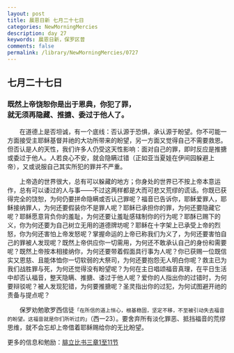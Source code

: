 ```yaml
---
layout: post
title: 晨恩日新 七月二十七日
categories: NewMorningMercies
description: day 27
keywords: 晨恩日新，保罗区普
comments: false
permalink: /library/NewMorningMercies/0727
---
```


## 七月二十七日

### 既然上帝饶恕你是出于恩典，你犯了罪， <br> 就无须再隐藏、推搪、委过于他人了。

&emsp;&emsp;在道德上是否坦诚，有一个底线：否认源于恐惧，承认源于盼望。你不可能一方面接受主耶稣基督并祂的大功所带来的盼望，另一方面又觉得自己不需要救恩。但否认是人的天性，我们许多人仍受这天性影响：面对自己的罪，即时反应是推搪或委过于他人。人若良心不安，就会隐瞒过错（正如亚当夏娃在伊间园躲避上帝），又或说服自己其实所犯的罪并不严重。

&emsp;&emsp;上帝造的世界很大，总有可以躲藏的地方；你身处的世界已不按上帝本意运作，总有可以诿过的人与事——不过这两样都是大而可悲又荒缪的谎话。你既已获得完全的饶恕，为何仍要拼命隐瞒或否认己罪呢？福音已告诉你，耶稣爱罪人，耶稣接纳罪人，为何还要假装你不是罪人呢？耶稣已承担你的罪，为何还要隐藏它呢？耶稣愿意背负你的羞耻，为何还要让羞耻感辖制你的行为呢？耶酥已赐下的义，你为何还要为自己树立无用的道德牌坊呢？耶稣在十字架上已承受上帝的烈怒，你为何还害怕上帝发怒呢？掌握命运的上帝已称我们为义了，为何还要害怕自己的罪被人发现呢？既然上帝供应你一切需用，为何还不敢承认自己的身份和需要呢？既然上帝按本相接纳你，为何还要带着假面具行事为人呢？你已获赐一位既信实又恩慈、且能体恤你一切软弱的大祭司，为何还要抱怨无人明白你呢？救主已为我们战胜罪与死，为何还觉得没有盼望呢？为何在主日唱颂福音真理，在平日生活中却否认福音，整天隐瞒、推搪、诿过于他人呢？爱你的人指出你的过错时，为何要辩驳呢？被人发现犯错，为何要推搪呢？圣灵指出你的过犯，为何试图避开祂的责备与提点呢？

&emsp;&emsp;保罗劝勉歌罗西信徒`「在所信的道上恒心，根基稳固，坚定不移，不至被引动失去福音的盼望。这福音就是你们所听过的」`（西一23）。要舍弃所有淡化罪恶、抵挡福音的荒缪思维，就不会忘却上帝借着耶稣赐给你的无比盼望。

更多的信息和勉励：[腓立比书三章1至11节]()
